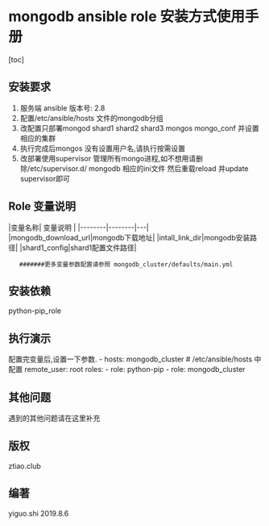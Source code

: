 # mongodb ansible role 安装方式使用手册
[toc]



安装要求
------------

1. 服务端 ansible 版本号: 2.8
2. 配置/etc/ansible/hosts 文件的mongodb分组
3. 改配置只部署mongod shard1 shard2 shard3 mongos mongo_conf 并设置相应的集群
4. 执行完成后mongos 没有设置用户名,请执行按需设置
5. 改部署使用supervisor 管理所有mongo进程,如不想用请删除/etc/supervisor.d/ mongodb 相应的ini文件 然后重载reload 并update supervisor即可

Role 变量说明
--------------
|变量名称| 变量说明 |
|--------|--------|---|
|mongodb_download_url|mongodb下载地址|
|intall_link_dir|mongodb安装路径|
|shard1_config|shard1配置文件路径|

```
   #######更多变量参数配置请参照 mongodb_cluster/defaults/main.yml 
```

安装依赖
------------

python-pip_role


执行演示
----------------

配置完变量后,设置一下参数.
    - hosts: mongodb_cluster # /etc/ansible/hosts 中配置
      remote_user: root
      roles:
        - role: python-pip
        - role: mongodb_cluster

其他问题
------
遇到的其他问题请在这里补充

版权
-------
ztiao.club

编著
------------------
yiguo.shi 2019.8.6